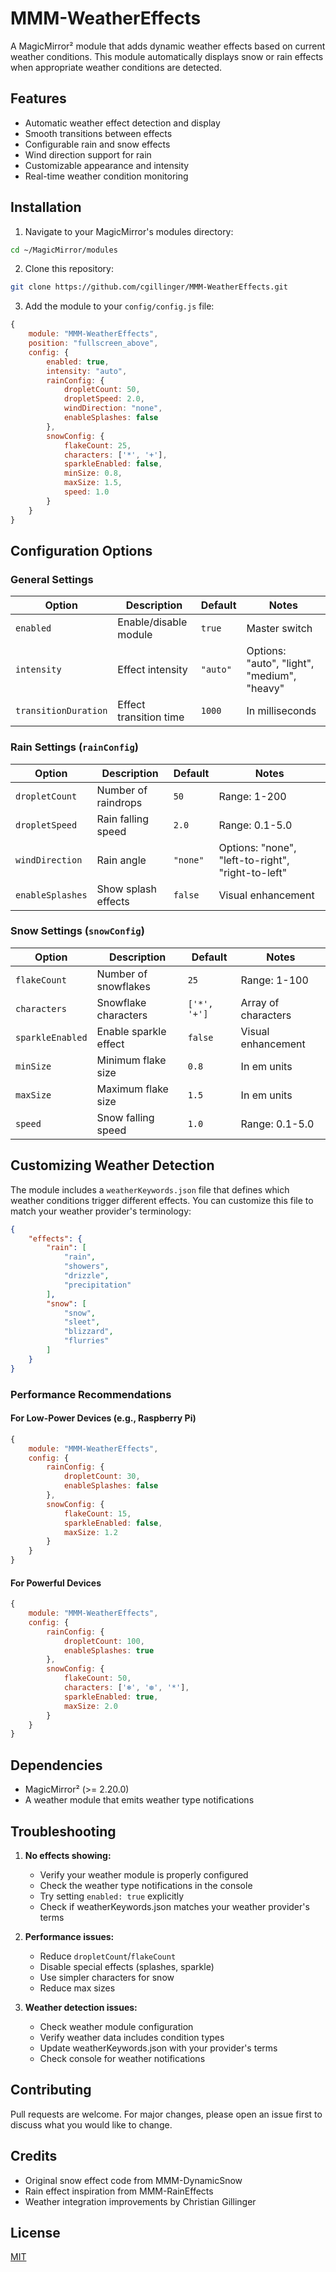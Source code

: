 # MMM-WeatherEffects

A MagicMirror² module that adds dynamic weather effects based on current weather conditions. This module automatically displays snow or rain effects when appropriate weather conditions are detected.

## Features
- Automatic weather effect detection and display
- Smooth transitions between effects
- Configurable rain and snow effects
- Wind direction support for rain
- Customizable appearance and intensity
- Real-time weather condition monitoring

## Installation

1. Navigate to your MagicMirror's modules directory:
```bash
cd ~/MagicMirror/modules
```

2. Clone this repository:
```bash
git clone https://github.com/cgillinger/MMM-WeatherEffects.git
```

3. Add the module to your `config/config.js` file:
```javascript
{
    module: "MMM-WeatherEffects",
    position: "fullscreen_above",
    config: {
        enabled: true,
        intensity: "auto",
        rainConfig: {
            dropletCount: 50,
            dropletSpeed: 2.0,
            windDirection: "none",
            enableSplashes: false
        },
        snowConfig: {
            flakeCount: 25,
            characters: ['*', '+'],
            sparkleEnabled: false,
            minSize: 0.8,
            maxSize: 1.5,
            speed: 1.0
        }
    }
}
```

## Configuration Options

### General Settings

| Option | Description | Default | Notes |
|--------|-------------|---------|--------|
| `enabled` | Enable/disable module | `true` | Master switch |
| `intensity` | Effect intensity | `"auto"` | Options: "auto", "light", "medium", "heavy" |
| `transitionDuration` | Effect transition time | `1000` | In milliseconds |

### Rain Settings (`rainConfig`)

| Option | Description | Default | Notes |
|--------|-------------|---------|--------|
| `dropletCount` | Number of raindrops | `50` | Range: 1-200 |
| `dropletSpeed` | Rain falling speed | `2.0` | Range: 0.1-5.0 |
| `windDirection` | Rain angle | `"none"` | Options: "none", "left-to-right", "right-to-left" |
| `enableSplashes` | Show splash effects | `false` | Visual enhancement |

### Snow Settings (`snowConfig`)

| Option | Description | Default | Notes |
|--------|-------------|---------|--------|
| `flakeCount` | Number of snowflakes | `25` | Range: 1-100 |
| `characters` | Snowflake characters | `['*', '+']` | Array of characters |
| `sparkleEnabled` | Enable sparkle effect | `false` | Visual enhancement |
| `minSize` | Minimum flake size | `0.8` | In em units |
| `maxSize` | Maximum flake size | `1.5` | In em units |
| `speed` | Snow falling speed | `1.0` | Range: 0.1-5.0 |

## Customizing Weather Detection

The module includes a `weatherKeywords.json` file that defines which weather conditions trigger different effects. You can customize this file to match your weather provider's terminology:

```json
{
    "effects": {
        "rain": [
            "rain",
            "showers",
            "drizzle",
            "precipitation"
        ],
        "snow": [
            "snow",
            "sleet",
            "blizzard",
            "flurries"
        ]
    }
}
```

### Performance Recommendations

#### For Low-Power Devices (e.g., Raspberry Pi)
```javascript
{
    module: "MMM-WeatherEffects",
    config: {
        rainConfig: {
            dropletCount: 30,
            enableSplashes: false
        },
        snowConfig: {
            flakeCount: 15,
            sparkleEnabled: false,
            maxSize: 1.2
        }
    }
}
```

#### For Powerful Devices
```javascript
{
    module: "MMM-WeatherEffects",
    config: {
        rainConfig: {
            dropletCount: 100,
            enableSplashes: true
        },
        snowConfig: {
            flakeCount: 50,
            characters: ['❄', '❆', '*'],
            sparkleEnabled: true,
            maxSize: 2.0
        }
    }
}
```

## Dependencies
- MagicMirror² (>= 2.20.0)
- A weather module that emits weather type notifications

## Troubleshooting

1. **No effects showing:**
   - Verify your weather module is properly configured
   - Check the weather type notifications in the console
   - Try setting `enabled: true` explicitly
   - Check if weatherKeywords.json matches your weather provider's terms

2. **Performance issues:**
   - Reduce `dropletCount`/`flakeCount`
   - Disable special effects (splashes, sparkle)
   - Use simpler characters for snow
   - Reduce max sizes

3. **Weather detection issues:**
   - Check weather module configuration
   - Verify weather data includes condition types
   - Update weatherKeywords.json with your provider's terms
   - Check console for weather notifications

## Contributing
Pull requests are welcome. For major changes, please open an issue first to discuss what you would like to change.

## Credits
- Original snow effect code from MMM-DynamicSnow
- Rain effect inspiration from MMM-RainEffects
- Weather integration improvements by Christian Gillinger

## License
[MIT](LICENSE)
